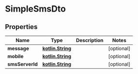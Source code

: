 # SimpleSmsDto

## Properties
Name | Type | Description | Notes
------------ | ------------- | ------------- | -------------
**message** | [**kotlin.String**](.md) |  |  [optional]
**mobile** | [**kotlin.String**](.md) |  |  [optional]
**smsServerId** | [**kotlin.String**](.md) |  |  [optional]
